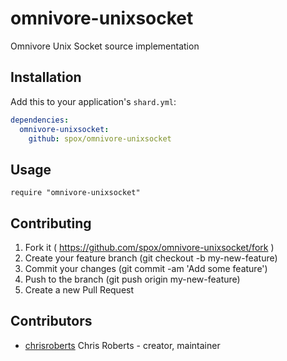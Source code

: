 # omnivore-unixsocket

Omnivore Unix Socket source implementation

## Installation


Add this to your application's `shard.yml`:

```yaml
dependencies:
  omnivore-unixsocket:
    github: spox/omnivore-unixsocket
```


## Usage


```crystal
require "omnivore-unixsocket"
```

## Contributing

1. Fork it ( https://github.com/spox/omnivore-unixsocket/fork )
2. Create your feature branch (git checkout -b my-new-feature)
3. Commit your changes (git commit -am 'Add some feature')
4. Push to the branch (git push origin my-new-feature)
5. Create a new Pull Request

## Contributors

- [chrisroberts](https://github.com/chrisroberts) Chris Roberts - creator, maintainer
